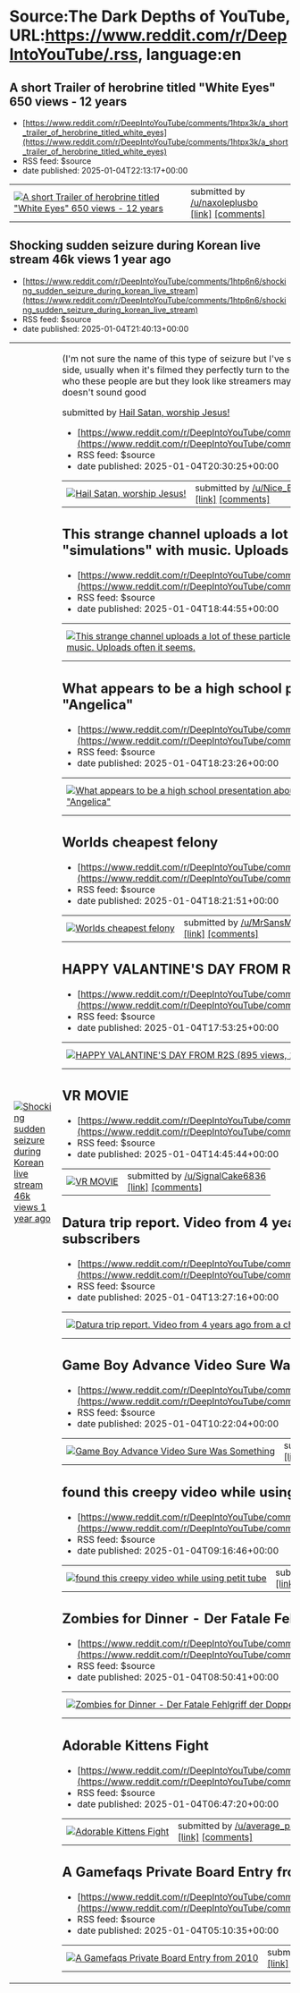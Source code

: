 # Source:The Dark Depths of YouTube, URL:https://www.reddit.com/r/DeepIntoYouTube/.rss, language:en

## A short Trailer of herobrine titled "White Eyes" 650 views - 12 years
 - [https://www.reddit.com/r/DeepIntoYouTube/comments/1htpx3k/a_short_trailer_of_herobrine_titled_white_eyes](https://www.reddit.com/r/DeepIntoYouTube/comments/1htpx3k/a_short_trailer_of_herobrine_titled_white_eyes)
 - RSS feed: $source
 - date published: 2025-01-04T22:13:17+00:00

<table> <tr><td> <a href="https://www.reddit.com/r/DeepIntoYouTube/comments/1htpx3k/a_short_trailer_of_herobrine_titled_white_eyes/"> <img src="https://external-preview.redd.it/qzzpSuOBsXHFOloLUVswlpHhnO68wi22K9-mTTc37XE.jpg?width=320&amp;crop=smart&amp;auto=webp&amp;s=c7303f7f97db06cb480d98d6e11248d3358826e6" alt="A short Trailer of herobrine titled &quot;White Eyes&quot; 650 views - 12 years" title="A short Trailer of herobrine titled &quot;White Eyes&quot; 650 views - 12 years" /> </a> </td><td> &#32; submitted by &#32; <a href="https://www.reddit.com/user/naxoleplusbo"> /u/naxoleplusbo </a> <br/> <span><a href="https://www.youtube.com/watch?v=CU1k5u_tZG0&amp;ab_channel=Block34Studios">[link]</a></span> &#32; <span><a href="https://www.reddit.com/r/DeepIntoYouTube/comments/1htpx3k/a_short_trailer_of_herobrine_titled_white_eyes/">[comments]</a></span> </td></tr></table>

## Shocking sudden seizure during Korean live stream 46k views 1 year ago
 - [https://www.reddit.com/r/DeepIntoYouTube/comments/1htp6n6/shocking_sudden_seizure_during_korean_live_stream](https://www.reddit.com/r/DeepIntoYouTube/comments/1htp6n6/shocking_sudden_seizure_during_korean_live_stream)
 - RSS feed: $source
 - date published: 2025-01-04T21:40:13+00:00

<table> <tr><td> <a href="https://www.reddit.com/r/DeepIntoYouTube/comments/1htp6n6/shocking_sudden_seizure_during_korean_live_stream/"> <img src="https://external-preview.redd.it/SzatkE3TF7Tqh9h-rbE-55-23nssjWOq3gmqDza485c.jpg?width=320&amp;crop=smart&amp;auto=webp&amp;s=e8f8e89e17e0c1615478727fcdee65b57e7db969" alt="Shocking sudden seizure during Korean live stream 46k views 1 year ago" title="Shocking sudden seizure during Korean live stream 46k views 1 year ago" /> </a> </td><td> <!-- SC_OFF --><div class="md"><p>(I&#39;m not sure the name of this type of seizure but I&#39;ve seen it a lot and it&#39;s the scariest especially with how they turn to the side, usually when it&#39;s filmed they perfectly turn to the camera and it looks like theyre looking right at you) I&#39;m not sure who these people are but they look like streamers maybe popular ones? I hope he was okay but the way he fell onto glass doesn&#39;t sound good</p> </div><!-- SC_ON --> &#32; submitted by &#32; <a href=

## Hail Satan, worship Jesus!
 - [https://www.reddit.com/r/DeepIntoYouTube/comments/1htnloo/hail_satan_worship_jesus](https://www.reddit.com/r/DeepIntoYouTube/comments/1htnloo/hail_satan_worship_jesus)
 - RSS feed: $source
 - date published: 2025-01-04T20:30:25+00:00

<table> <tr><td> <a href="https://www.reddit.com/r/DeepIntoYouTube/comments/1htnloo/hail_satan_worship_jesus/"> <img src="https://external-preview.redd.it/lh8yHgcoOi9jphMOpOWSd8IH-iMKuaS8vt17gKUZC-s.jpg?width=320&amp;crop=smart&amp;auto=webp&amp;s=1b9d90836ae06bf7b22e2ff039c813bdaac369ed" alt="Hail Satan, worship Jesus!" title="Hail Satan, worship Jesus!" /> </a> </td><td> &#32; submitted by &#32; <a href="https://www.reddit.com/user/Nice_Beat_1264"> /u/Nice_Beat_1264 </a> <br/> <span><a href="https://youtu.be/9rr1B2QNQBY">[link]</a></span> &#32; <span><a href="https://www.reddit.com/r/DeepIntoYouTube/comments/1htnloo/hail_satan_worship_jesus/">[comments]</a></span> </td></tr></table>

## This strange channel uploads a lot of these particle animations or "simulations" with music. Uploads often it seems.
 - [https://www.reddit.com/r/DeepIntoYouTube/comments/1htl6ai/this_strange_channel_uploads_a_lot_of_these](https://www.reddit.com/r/DeepIntoYouTube/comments/1htl6ai/this_strange_channel_uploads_a_lot_of_these)
 - RSS feed: $source
 - date published: 2025-01-04T18:44:55+00:00

<table> <tr><td> <a href="https://www.reddit.com/r/DeepIntoYouTube/comments/1htl6ai/this_strange_channel_uploads_a_lot_of_these/"> <img src="https://external-preview.redd.it/w3sAlvhvQQ7woGaXf1ydl-m8iThEqwWksRneLQ1AEP0.jpg?width=320&amp;crop=smart&amp;auto=webp&amp;s=4e1f30b9fe96fd8bfd0471c595d6ff2afad3f7bf" alt="This strange channel uploads a lot of these particle animations or &quot;simulations&quot; with music. Uploads often it seems." title="This strange channel uploads a lot of these particle animations or &quot;simulations&quot; with music. Uploads often it seems." /> </a> </td><td> &#32; submitted by &#32; <a href="https://www.reddit.com/user/MossCavePlant"> /u/MossCavePlant </a> <br/> <span><a href="https://www.youtube.com/watch?v=UZWsDVuh_4k">[link]</a></span> &#32; <span><a href="https://www.reddit.com/r/DeepIntoYouTube/comments/1htl6ai/this_strange_channel_uploads_a_lot_of_these/">[comments]</a></span> </td></tr></table>

## What appears to be a high school presentation about the Brazilian soap opera "Angelica"
 - [https://www.reddit.com/r/DeepIntoYouTube/comments/1htkod7/what_appears_to_be_a_high_school_presentation](https://www.reddit.com/r/DeepIntoYouTube/comments/1htkod7/what_appears_to_be_a_high_school_presentation)
 - RSS feed: $source
 - date published: 2025-01-04T18:23:26+00:00

<table> <tr><td> <a href="https://www.reddit.com/r/DeepIntoYouTube/comments/1htkod7/what_appears_to_be_a_high_school_presentation/"> <img src="https://external-preview.redd.it/7g4ysX8VXEXdJmhRdZoW0vYdkFqyFxopjXs8KzIzbIc.jpg?width=320&amp;crop=smart&amp;auto=webp&amp;s=014952a74649ef92df5a3fb9a0f570356f692ee1" alt="What appears to be a high school presentation about the Brazilian soap opera &quot;Angelica&quot;" title="What appears to be a high school presentation about the Brazilian soap opera &quot;Angelica&quot;" /> </a> </td><td> &#32; submitted by &#32; <a href="https://www.reddit.com/user/Heitor-Muniz"> /u/Heitor-Muniz </a> <br/> <span><a href="https://youtu.be/osGDcqtIh9U?si=UwzsttzQiRRb_yUz">[link]</a></span> &#32; <span><a href="https://www.reddit.com/r/DeepIntoYouTube/comments/1htkod7/what_appears_to_be_a_high_school_presentation/">[comments]</a></span> </td></tr></table>

## Worlds cheapest felony
 - [https://www.reddit.com/r/DeepIntoYouTube/comments/1htkn30/worlds_cheapest_felony](https://www.reddit.com/r/DeepIntoYouTube/comments/1htkn30/worlds_cheapest_felony)
 - RSS feed: $source
 - date published: 2025-01-04T18:21:51+00:00

<table> <tr><td> <a href="https://www.reddit.com/r/DeepIntoYouTube/comments/1htkn30/worlds_cheapest_felony/"> <img src="https://external-preview.redd.it/LJDrbFD48woTyzQH8TNigZ5gq37B4MXPGf7dpXvnB5w.jpg?width=320&amp;crop=smart&amp;auto=webp&amp;s=2826ae0584f626d3865beac182db71e126e7bb46" alt="Worlds cheapest felony " title="Worlds cheapest felony " /> </a> </td><td> &#32; submitted by &#32; <a href="https://www.reddit.com/user/MrSansMan23"> /u/MrSansMan23 </a> <br/> <span><a href="https://youtube.com/watch?v=r5PcE2-I6L0">[link]</a></span> &#32; <span><a href="https://www.reddit.com/r/DeepIntoYouTube/comments/1htkn30/worlds_cheapest_felony/">[comments]</a></span> </td></tr></table>

## HAPPY VALANTINE'S DAY FROM R2S (895 views, 16 years ago)
 - [https://www.reddit.com/r/DeepIntoYouTube/comments/1htjzbe/happy_valantines_day_from_r2s_895_views_16_years](https://www.reddit.com/r/DeepIntoYouTube/comments/1htjzbe/happy_valantines_day_from_r2s_895_views_16_years)
 - RSS feed: $source
 - date published: 2025-01-04T17:53:25+00:00

<table> <tr><td> <a href="https://www.reddit.com/r/DeepIntoYouTube/comments/1htjzbe/happy_valantines_day_from_r2s_895_views_16_years/"> <img src="https://external-preview.redd.it/MY-Wg1KWeCVwYWAWdnstxVubU8oqbm9gRFKRbJOeOsg.jpg?width=320&amp;crop=smart&amp;auto=webp&amp;s=0f427911c59dea37d6172502f7ddd2ac13a611d0" alt="HAPPY VALANTINE'S DAY FROM R2S (895 views, 16 years ago)" title="HAPPY VALANTINE'S DAY FROM R2S (895 views, 16 years ago)" /> </a> </td><td> &#32; submitted by &#32; <a href="https://www.reddit.com/user/Original_Plane_1021"> /u/Original_Plane_1021 </a> <br/> <span><a href="https://www.youtube.com/watch?v=zUEkkI9Qq0g&amp;ab_channel=LorcanFinnegan">[link]</a></span> &#32; <span><a href="https://www.reddit.com/r/DeepIntoYouTube/comments/1htjzbe/happy_valantines_day_from_r2s_895_views_16_years/">[comments]</a></span> </td></tr></table>

## VR MOVIE
 - [https://www.reddit.com/r/DeepIntoYouTube/comments/1htftth/vr_movie](https://www.reddit.com/r/DeepIntoYouTube/comments/1htftth/vr_movie)
 - RSS feed: $source
 - date published: 2025-01-04T14:45:44+00:00

<table> <tr><td> <a href="https://www.reddit.com/r/DeepIntoYouTube/comments/1htftth/vr_movie/"> <img src="https://external-preview.redd.it/dHyiu3D_WaYLs6gRc24S7rkuR1Gzt7UU04Ht3-cotZ8.jpg?width=320&amp;crop=smart&amp;auto=webp&amp;s=c22033fe2d79521e3fb13c608785ca9a19003bc4" alt="VR MOVIE" title="VR MOVIE" /> </a> </td><td> &#32; submitted by &#32; <a href="https://www.reddit.com/user/SignalCake6836"> /u/SignalCake6836 </a> <br/> <span><a href="https://youtu.be/y519KGSbs0E">[link]</a></span> &#32; <span><a href="https://www.reddit.com/r/DeepIntoYouTube/comments/1htftth/vr_movie/">[comments]</a></span> </td></tr></table>

## Datura trip report. Video from 4 years ago from a channel with only about 95 subscribers
 - [https://www.reddit.com/r/DeepIntoYouTube/comments/1htecrt/datura_trip_report_video_from_4_years_ago_from_a](https://www.reddit.com/r/DeepIntoYouTube/comments/1htecrt/datura_trip_report_video_from_4_years_ago_from_a)
 - RSS feed: $source
 - date published: 2025-01-04T13:27:16+00:00

<table> <tr><td> <a href="https://www.reddit.com/r/DeepIntoYouTube/comments/1htecrt/datura_trip_report_video_from_4_years_ago_from_a/"> <img src="https://external-preview.redd.it/X5PCz8rLJFJYPdD_28mP3xf0jLkxkCbwWucVaeE5Vfc.jpg?width=320&amp;crop=smart&amp;auto=webp&amp;s=d845569e989f4c89da2e0369643f02391521c357" alt="Datura trip report. Video from 4 years ago from a channel with only about 95 subscribers" title="Datura trip report. Video from 4 years ago from a channel with only about 95 subscribers" /> </a> </td><td> &#32; submitted by &#32; <a href="https://www.reddit.com/user/666_robot"> /u/666_robot </a> <br/> <span><a href="https://youtu.be/QDlINw4cj6A?si=VmPA4I1A06GlyLLg">[link]</a></span> &#32; <span><a href="https://www.reddit.com/r/DeepIntoYouTube/comments/1htecrt/datura_trip_report_video_from_4_years_ago_from_a/">[comments]</a></span> </td></tr></table>

## Game Boy Advance Video Sure Was Something
 - [https://www.reddit.com/r/DeepIntoYouTube/comments/1htblxw/game_boy_advance_video_sure_was_something](https://www.reddit.com/r/DeepIntoYouTube/comments/1htblxw/game_boy_advance_video_sure_was_something)
 - RSS feed: $source
 - date published: 2025-01-04T10:22:04+00:00

<table> <tr><td> <a href="https://www.reddit.com/r/DeepIntoYouTube/comments/1htblxw/game_boy_advance_video_sure_was_something/"> <img src="https://external-preview.redd.it/y8D7ggw3uRlGZU7DSysPI_XHTIhhSfIjxrio5x_Q_Eg.jpg?width=320&amp;crop=smart&amp;auto=webp&amp;s=69c59dc3362039a57bf822a09383f574ad3c7e84" alt="Game Boy Advance Video Sure Was Something" title="Game Boy Advance Video Sure Was Something" /> </a> </td><td> &#32; submitted by &#32; <a href="https://www.reddit.com/user/DyxoXinoro"> /u/DyxoXinoro </a> <br/> <span><a href="https://youtu.be/oH8BMuLP2yM?si=LFqfMSxxyPIYKnbj">[link]</a></span> &#32; <span><a href="https://www.reddit.com/r/DeepIntoYouTube/comments/1htblxw/game_boy_advance_video_sure_was_something/">[comments]</a></span> </td></tr></table>

## found this creepy video while using petit tube
 - [https://www.reddit.com/r/DeepIntoYouTube/comments/1htapsa/found_this_creepy_video_while_using_petit_tube](https://www.reddit.com/r/DeepIntoYouTube/comments/1htapsa/found_this_creepy_video_while_using_petit_tube)
 - RSS feed: $source
 - date published: 2025-01-04T09:16:46+00:00

<table> <tr><td> <a href="https://www.reddit.com/r/DeepIntoYouTube/comments/1htapsa/found_this_creepy_video_while_using_petit_tube/"> <img src="https://external-preview.redd.it/UZOGhIea6aB1YNrnnY2wF3V33NPxBNUKrAYcN44h204.jpg?width=320&amp;crop=smart&amp;auto=webp&amp;s=53420cdbc56cd6eca367f7f04755b691d1403f80" alt="found this creepy video while using petit tube" title="found this creepy video while using petit tube" /> </a> </td><td> &#32; submitted by &#32; <a href="https://www.reddit.com/user/Best-Novel4651"> /u/Best-Novel4651 </a> <br/> <span><a href="https://www.youtube.com/watch?v=oJ71edL3roQ&amp;t=160s">[link]</a></span> &#32; <span><a href="https://www.reddit.com/r/DeepIntoYouTube/comments/1htapsa/found_this_creepy_video_while_using_petit_tube/">[comments]</a></span> </td></tr></table>

## Zombies for Dinner - Der Fatale Fehlgriff der Doppelkannibalen (2012)
 - [https://www.reddit.com/r/DeepIntoYouTube/comments/1htad3e/zombies_for_dinner_der_fatale_fehlgriff_der](https://www.reddit.com/r/DeepIntoYouTube/comments/1htad3e/zombies_for_dinner_der_fatale_fehlgriff_der)
 - RSS feed: $source
 - date published: 2025-01-04T08:50:41+00:00

<table> <tr><td> <a href="https://www.reddit.com/r/DeepIntoYouTube/comments/1htad3e/zombies_for_dinner_der_fatale_fehlgriff_der/"> <img src="https://external-preview.redd.it/7ykTOzDnJnvs7kvO1SEBreDTdMoUgy8X6BLrCkiTK_I.jpg?width=320&amp;crop=smart&amp;auto=webp&amp;s=fb1c70f67c6153e4b32955c2e36522b5dfce02c1" alt=" Zombies for Dinner - Der Fatale Fehlgriff der Doppelkannibalen (2012)" title=" Zombies for Dinner - Der Fatale Fehlgriff der Doppelkannibalen (2012)" /> </a> </td><td> &#32; submitted by &#32; <a href="https://www.reddit.com/user/Horror-College591"> /u/Horror-College591 </a> <br/> <span><a href="https://youtu.be/H6yGzSbfxFU">[link]</a></span> &#32; <span><a href="https://www.reddit.com/r/DeepIntoYouTube/comments/1htad3e/zombies_for_dinner_der_fatale_fehlgriff_der/">[comments]</a></span> </td></tr></table>

## Adorable Kittens Fight
 - [https://www.reddit.com/r/DeepIntoYouTube/comments/1ht8nde/adorable_kittens_fight](https://www.reddit.com/r/DeepIntoYouTube/comments/1ht8nde/adorable_kittens_fight)
 - RSS feed: $source
 - date published: 2025-01-04T06:47:20+00:00

<table> <tr><td> <a href="https://www.reddit.com/r/DeepIntoYouTube/comments/1ht8nde/adorable_kittens_fight/"> <img src="https://external-preview.redd.it/0pR928EZHwNe0kej0l8fVFrXxFpsGmk7s-UK_0ggwDE.jpg?width=320&amp;crop=smart&amp;auto=webp&amp;s=35cc4d059018f8f28e6cd0b470531d2c2b584906" alt="Adorable Kittens Fight" title="Adorable Kittens Fight" /> </a> </td><td> &#32; submitted by &#32; <a href="https://www.reddit.com/user/average_parking_lot"> /u/average_parking_lot </a> <br/> <span><a href="https://www.youtube.com/watch?v=tNneg3oFzbo">[link]</a></span> &#32; <span><a href="https://www.reddit.com/r/DeepIntoYouTube/comments/1ht8nde/adorable_kittens_fight/">[comments]</a></span> </td></tr></table>

## A Gamefaqs Private Board Entry from 2010
 - [https://www.reddit.com/r/DeepIntoYouTube/comments/1ht740t/a_gamefaqs_private_board_entry_from_2010](https://www.reddit.com/r/DeepIntoYouTube/comments/1ht740t/a_gamefaqs_private_board_entry_from_2010)
 - RSS feed: $source
 - date published: 2025-01-04T05:10:35+00:00

<table> <tr><td> <a href="https://www.reddit.com/r/DeepIntoYouTube/comments/1ht740t/a_gamefaqs_private_board_entry_from_2010/"> <img src="https://external-preview.redd.it/GFu1syHoT7jSNYqunJ5PNPW191AX7_XKO6j0WHcNZvI.jpg?width=320&amp;crop=smart&amp;auto=webp&amp;s=684534d3f6d966e6aafd0cac96dffce068145e4f" alt="A Gamefaqs Private Board Entry from 2010" title="A Gamefaqs Private Board Entry from 2010" /> </a> </td><td> &#32; submitted by &#32; <a href="https://www.reddit.com/user/FunkPunk1"> /u/FunkPunk1 </a> <br/> <span><a href="https://www.youtube.com/watch?v=fbCYOx8B6e0">[link]</a></span> &#32; <span><a href="https://www.reddit.com/r/DeepIntoYouTube/comments/1ht740t/a_gamefaqs_private_board_entry_from_2010/">[comments]</a></span> </td></tr></table>

